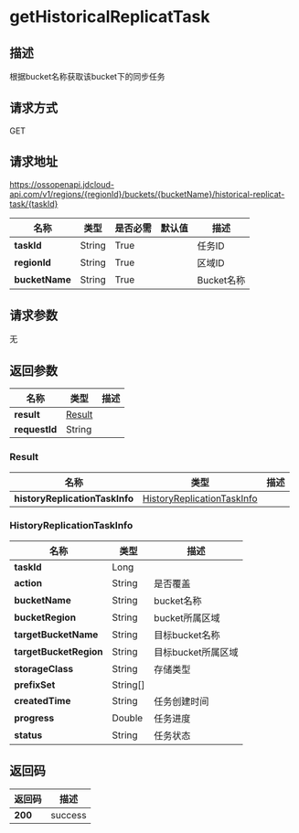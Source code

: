 # getHistoricalReplicatTask


## 描述
根据bucket名称获取该bucket下的同步任务

## 请求方式
GET

## 请求地址
https://ossopenapi.jdcloud-api.com/v1/regions/{regionId}/buckets/{bucketName}/historical-replicat-task/{taskId}

|名称|类型|是否必需|默认值|描述|
|---|---|---|---|---|
|**taskId**|String|True| |任务ID|
|**regionId**|String|True| |区域ID|
|**bucketName**|String|True| |Bucket名称|

## 请求参数
无


## 返回参数
|名称|类型|描述|
|---|---|---|
|**result**|[Result](gethistoricalreplicattask#result)| |
|**requestId**|String| |

### <div id="result">Result</div>
|名称|类型|描述|
|---|---|---|
|**historyReplicationTaskInfo**|[HistoryReplicationTaskInfo](gethistoricalreplicattask#historyreplicationtaskinfo)| |
### <div id="historyreplicationtaskinfo">HistoryReplicationTaskInfo</div>
|名称|类型|描述|
|---|---|---|
|**taskId**|Long| |
|**action**|String|是否覆盖|
|**bucketName**|String|bucket名称|
|**bucketRegion**|String|bucket所属区域|
|**targetBucketName**|String|目标bucket名称|
|**targetBucketRegion**|String|目标bucket所属区域|
|**storageClass**|String|存储类型|
|**prefixSet**|String[]| |
|**createdTime**|String|任务创建时间|
|**progress**|Double|任务进度|
|**status**|String|任务状态|

## 返回码
|返回码|描述|
|---|---|
|**200**|success|
